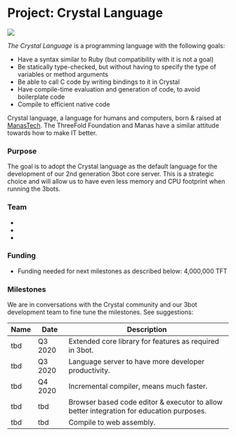 # Project: Crystal Language

![](https://www.consciousinternet.org/threefold/info/projects/crystal_language/crystal_language.png)

*The Crystal Language* is a programming language with the following goals:

- Have a syntax similar to Ruby (but compatibility with it is not a goal)
- Be statically type-checked, but without having to specify the type of variables or method arguments
- Be able to call C code by writing bindings to it in Crystal
- Have compile-time evaluation and generation of code, to avoid boilerplate code
- Compile to efficient native code

Crystal language, a language for humans and computers, born & raised at [ManasTech](https://manas.tech/).
The ThreeFold Foundation and Manas have a similar attitude towards how to make IT better.

### Purpose

The goal is to adopt the Crystal language as the default language for the development of our 2nd generation 3bot core server.
This is a strategic choice and will allow us to have even less memory and CPU footprint when running the 3bots.

### Team

- 
- 
- 

### Funding

- Funding needed for next milestones as described below: 4,000,000 TFT



### Milestones

We are in conversations with the Crystal community and our 3bot development team to fine tune the milestones. See suggestions:

| Name         | Date   | Description |
|:-------------|--------|-------------|
| tbd | Q3 2020 | Extended core library for features as required in 3bot. |
| tbd | Q3 2020 | Language server to have more developer productivity. |
| tbd | Q4 2020 | Incremental compiler, means much faster. |
| tbd |  tbd | Browser based code editor & executor to allow better integration for education purposes. |
| tbd |  tbd | Compile to web assembly. |


<!-- [roadmap](templates/roadmap.html?data=roadmap_crystallang.json ':include :type=iframe width=100% height=550px frameBorder="0" scrolling="no" align="center"') -->